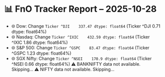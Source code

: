 # 📊 FnO Tracker Report – 2025-10-28
- 🌐 Dow: Change `Ticker
^DJI    337.47
dtype: float64` (Ticker
^DJI    0.71
dtype: float64%)
- 🌐 Nasdaq: Change `Ticker
^IXIC    432.59
dtype: float64` (Ticker
^IXIC    1.86
dtype: float64%)
- 🌐 S&P 500: Change `Ticker
^GSPC    83.47
dtype: float64` (Ticker
^GSPC    1.23
dtype: float64%)
- 🌐 SGX Nifty: Change `Ticker
^NSEI    170.9
dtype: float64` (Ticker
^NSEI    0.66
dtype: float64%)
⚠️ BANKNIFTY data not available. Skipping...
⚠️ NIFTY data not available. Skipping...